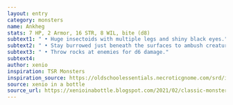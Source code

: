 ```yaml
---
layout: entry 
category: monsters
name: Ankheg
stats: 7 HP, 2 Armor, 16 STR, 8 WIL, bite (d8)
subtext1: " • Huge insectoids with multiple legs and shiny black eyes."
subtext2: " • Stay burrowed just beneath the surfaces to ambush creatures walking above."
subtext3: " • Throw rocks at enemies for d6 damage."
subtext4: 
author: xenio
inspiration: TSR Monsters
inspiration_source: https://oldschoolessentials.necroticgnome.com/srd/index.php/Monster_Descriptions
source: xenio in a bottle
source_url: https://xenioinabottle.blogspot.com/2021/02/classic-monsters-for-cairnito-part-1.html
---
```

